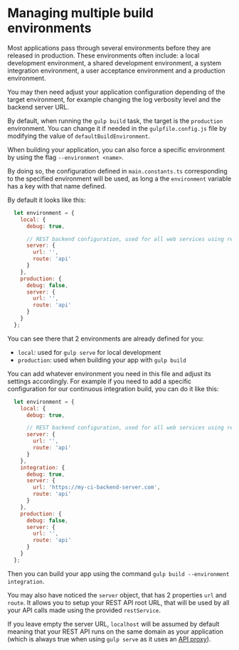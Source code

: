 # Managing multiple build environments

Most applications pass through several environments before they are released in production. These environments often
include: a local development environment, a shared development environment, a system integration environment, a user
acceptance environment and a production environment.

You may then need adjust your application configuration depending of the target environment, for example changing the
log verbosity level and the backend server URL.

By default, when running the `gulp build` task, the target is the `production` environment.
You can change it if needed in the `gulpfile.config.js` file by modifying the value of `defaultBuildEnvironment`.

When building your application, you can also force a specific environment by using the flag `--environment <name>`.

By doing so, the configuration defined in `main.constants.ts` corresponding to the specified environment will be used,
as long a the `environment` variable has a key with that name defined.

By default it looks like this:
```js
  let environment = {
    local: {
      debug: true,

      // REST backend configuration, used for all web services using restService
      server: {
        url: '',
        route: 'api'
      }
    },
    production: {
      debug: false,
      server: {
        url: '',
        route: 'api'
      }
    }
  };
```

You can see there that 2 environments are already defined for you:

- `local`: used for `gulp serve` for local development
- `production`: used when building your app with `gulp build`

You can add whatever environment you need in this file and adjust its settings accordingly.
For example if you need to add a specific configuration for our continuous integration build, you can do it like this:
```js
  let environment = {
    local: {
      debug: true,

      // REST backend configuration, used for all web services using restService
      server: {
        url: '',
        route: 'api'
      }
    },
    integration: {
      debug: true,
      server: {
        url: 'https://my-ci-backend-server.com',
        route: 'api'
      }
    },
    production: {
      debug: false,
      server: {
        url: '',
        route: 'api'
      }
    }
  };
```

Then you can build your app using the command `gulp build --environment integration`.

You may also have noticed the `server` object, that has 2 properties `url` and `route`. It allows you to setup your
REST API root URL, that will be used by all your API calls made using the provided `restService`.

If you leave empty the server URL, `localhost` will be assumed by default meaning that your REST API runs on the same
domain as your application (which is always true when using `gulp serve` as it uses an [API proxy](api-proxy.md)).
